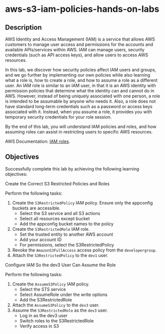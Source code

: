 # aws-s3-iam-policies-hands-on-labs


## Description

AWS Identity and Access Management (IAM) is a service that allows AWS customers to manage user access and permissions for the accounts and available APIs/services within AWS. IAM can manage users, security credentials (such as API access keys), and allow users to access AWS resources.

In this lab, we discover how security policies affect IAM users and groups, and we go further by implementing our own policies while also learning what a role is, how to create a role, and how to assume a role as a different user. An IAM role is similar to an IAM user, in that it is an AWS identity with permission policies that determine what the identity can and cannot do in AWS. However, instead of being uniquely associated with one person, a role is intended to be assumable by anyone who needs it. Also, a role does not have standard long-term credentials such as a password or access keys associated with it. Instead, when you assume a role, it provides you with temporary security credentials for your role session.

By the end of this lab, you will understand IAM policies and roles, and how assuming roles can assist in restricting users to specific AWS resources.

AWS Documentation: [IAM roles](https://docs.aws.amazon.com/IAM/latest/UserGuide/id_roles.html).


## Objectives

Successfully complete this lab by achieving the following learning objectives:

Create the Correct S3 Restricted Policies and Roles

Perform the following tasks:

1. Create the `S3RestrictedPolicy` IAM policy. Ensure only the appconfig buckets are accessible.
   * Select the S3 service and all S3 actions
   * Select all resources except bucket
   * Add the appconfig bucket names to the policy
2. Create the `S3RestrictedRole` IAM role.
   * Set the trusted entity to another AWS account
   * Add your account ID
   * For permissions, select the S3RestrictedPolicy
3. Revoke the `AmazonS3FullAccess` access policy from the `developergroup`.
4. Attach the `S3RestrictedPolicy` to the `dev1` user.

Configure IAM So the dev3 User Can Assume the Role

Perform the following tasks:

1. Create the `AssumeS3Policy` IAM policy.
   * Select the STS service
   * Select AssumeRole under the write options
   * Add the S3RestrictedRole
2. Attach the `AssumeS3Policy` to the `dev3` user.
3. Assume the `S3RestrictedRole` as the `dev3` user.
   * Log in as the dev3 user
   * Switch roles to the S3RestrictedRole
   * Verify access in S3
